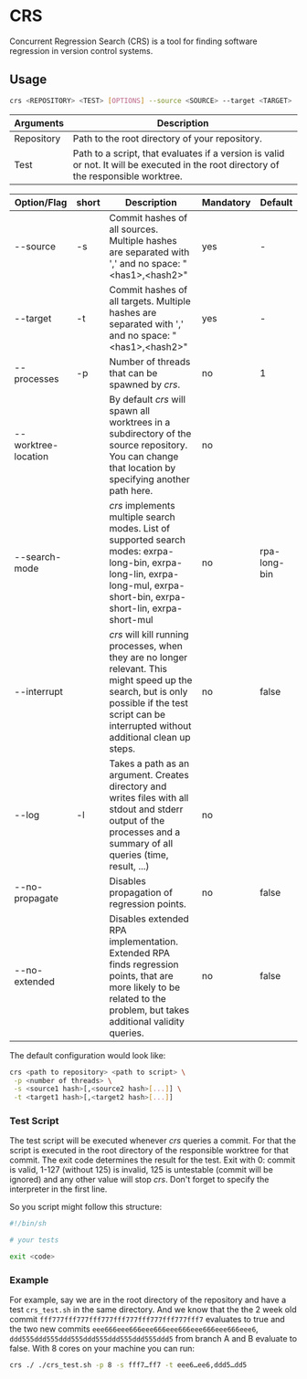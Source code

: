 # CRS

Concurrent Regression Search (CRS) is a tool for finding software regression in version control systems.

## Usage

```sh
crs <REPOSITORY> <TEST> [OPTIONS] --source <SOURCE> --target <TARGET>
```

|Arguments | Description
| --- | --- |
| Repository | Path to the root directory of your repository. |
| Test | Path to a script, that evaluates if a version is valid or not. It will be executed in the root directory of the responsible worktree. |

| Option/Flag | short | Description | Mandatory | Default
| --- | --- | --- | --- | --- |
|--source | -s | Commit hashes of all sources. Multiple hashes are separated with ',' and no space: "\<has1\>,\<hash2\>" | yes | - |
|--target | -t | Commit hashes of all targets. Multiple hashes are separated with ',' and no space: "\<has1\>,\<hash2\>" | yes | - |
|--processes | -p | Number of threads that can be spawned by *crs*. | no | 1 |
|--worktree-location |  | By default *crs* will spawn all worktrees in a subdirectory of the source repository. You can change that location by specifying another path here.  | no |  |
|--search-mode |   | *crs* implements multiple search modes. List of supported search modes: exrpa-long-bin, exrpa-long-lin, exrpa-long-mul, exrpa-short-bin, exrpa-short-lin, exrpa-short-mul | no | rpa-long-bin |
|--interrupt| | *crs* will kill running processes, when they are no longer relevant. This might speed up the search, but is only possible if the test script can be interrupted without additional clean up steps. | no | false |
|--log| -l | Takes a path as an argument. Creates directory and writes files with all stdout and stderr output of the processes and a summary of all queries (time, result, ...) | no | |
|--no-propagate |   | Disables propagation of regression points.  | no | false |
|--no-extended |   | Disables extended RPA implementation. Extended RPA finds regression points, that are more likely to be related to the problem, but takes additional validity queries. | no | false |

The default configuration would look like:

```sh
crs <path to repository> <path to script> \
 -p <number of threads> \
 -s <source1 hash>[,<source2 hash>[...]] \
 -t <target1 hash>[,<target2 hash>[...]]
```

### Test Script

The test script will be executed whenever *crs* queries a commit. For that the
script is executed in the root directory of the responsible worktree for that
commit. The exit code determines the result for the test. Exit with 0: commit is
valid, 1-127 (without 125) is invalid, 125 is untestable (commit will be
ignored) and any other value will stop *crs*. Don't forget to specify the
interpreter in the first line.

So you script might follow this structure:

```sh
#!/bin/sh

# your tests

exit <code>
```

### Example

For example, say we are in the root directory of the repository and have a test
`crs_test.sh` in the same directory. And we know that the the 2 week old commit
`fff777fff777fff777fff777fff777fff777fff7` evaluates to true and the two new commits `eee666eee666eee666eee666eee666eee666eee6`,
`ddd555ddd555ddd555ddd555ddd555ddd555ddd5` from branch A and B evaluate to false. With 8 cores on your machine you can run:

```sh
crs ./ ./crs_test.sh -p 8 -s fff7…ff7 -t eee6…ee6,ddd5…dd5
```
